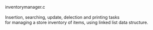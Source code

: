 inventorymanager.c
<br>
<br>
Insertion, searching, update, delection and printing tasks 
<br>
for managing a store inventory of items, using linked list data structure.
